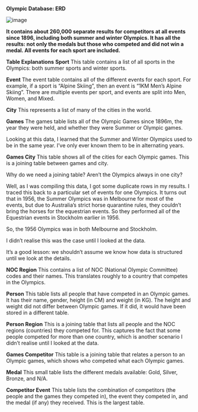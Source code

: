 **Olympic Database: ERD**

![image](https://github.com/user-attachments/assets/512c48a4-2232-44ed-9a41-f997199cd06e)

**It contains about 260,000 separate results for competitors at all events since 1896, including both summer and winter Olympics. It has all the results: not only the medals but those who competed and did not win a medal. All events for each sport are included.**

**Table Explanations**
**Sport**
This table contains a list of all sports in the Olympics: both summer sports and winter sports.

**Event**
The event table contains all of the different events for each sport. For example, if a sport is “Alpine Skiing”, then an event is “1KM Men’s Alpine Skiing”. There are multiple events per sport, and events are split into Men, Women, and Mixed.

**City**
This represents a list of many of the cities in the world.

**Games**
The games table lists all of the Olympic Games since 1896m, the year they were held, and whether they were Summer or Olympic games.

Looking at this data, I learned that the Summer and Winter Olympics used to be in the same year. I’ve only ever known them to be in alternating years.

**Games City**
This table shows all of the cities for each Olympic games. This is a joining table between games and city.

Why do we need a joining table? Aren’t the Olympics always in one city?

Well, as I was compiling this data, I got some duplicate rows in my results. I traced this back to a particular set of events for one Olympics. It turns out that in 1956, the Summer Olympics was in Melbourne for most of the events, but due to Australia’s strict horse quarantine rules, they couldn’t bring the horses for the equestrian events. So they performed all of the Equestrian events in Stockholm earlier in 1956.

So, the 1956 Olympics was in both Melbourne and Stockholm.

I didn’t realise this was the case until I looked at the data.

It’s a good lesson: we shouldn’t assume we know how data is structured until we look at the details.

**NOC Region**
This contains a list of NOC (National Olympic Committee) codes and their names. This translates roughly to a country that competes in the Olympics.

**Person**
This table lists all people that have competed in an Olympic games. It has their name, gender, height (in CM) and weight (in KG). The height and weight did not differ between Olympic games. If it did, it would have been stored in a different table.

**Person Region**
This is a joining table that lists all people and the NOC regions (countries) they competed for. This captures the fact that some people competed for more than one country, which is another scenario I didn’t realise until I looked at the data.

**Games Competitor**
This table is a joining table that relates a person to an Olympic games, which shows who competed what each Olympic games.

**Medal**
This small table lists the different medals available: Gold, Silver, Bronze, and N/A.

**Competitor Event**
This table lists the combination of competitors (the people and the games they competed in), the event they competed in, and the medal (if any) they received. This is the largest table.

